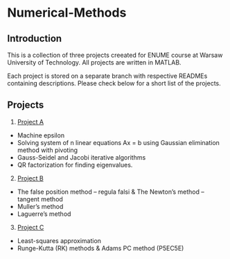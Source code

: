 # Numerical-Methods
  
## Introduction  
  
This is a collection of three projects creeated for ENUME course at Warsaw University of Technology. All projects are written in MATLAB.

Each project is stored on a separate branch with respective READMEs containing descriptions.
Please check below for a short list of the projects.

## Projects

1. [Project A](https://github.com/Kjablonska/Numerical-Methods/tree/projectA)
- Machine epsilon
- Solving system of n linear equations Ax = b using Gaussian elimination method with pivoting
- Gauss-Seidel and Jacobi iterative algorithms
- QR factorization for finding eigenvalues.  
2. [Project B](https://github.com/Kjablonska/Numerical-Methods/tree/projectB)  
- The false position method – regula falsi & The Newton’s method – tangent method
- Muller’s method
- Laguerre’s method  
3. [Project C](https://github.com/Kjablonska/Numerical-Methods/tree/projectC)  
- Least-squares approximation
- Runge-Kutta (RK) methods & Adams PC method (P5EC5E)  
